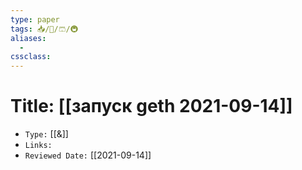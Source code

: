 ```yaml
---
type: paper
tags: 📥️/📜️/🩳/🚇
aliases:
  - 
cssclass: 
---
```




# Title: **[[запуск geth 2021-09-14]]**
- `Type:` [[&]]
- `Links:`
- `Reviewed Date:` [[2021-09-14]]


